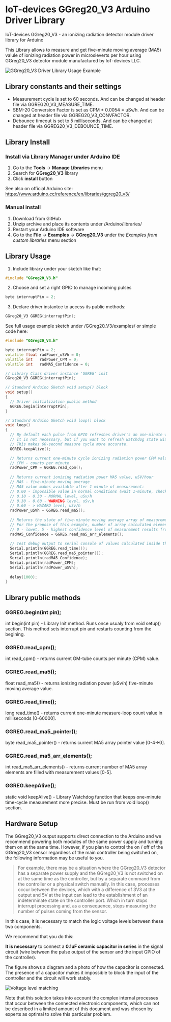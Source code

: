 # IoT-devices GGreg20_V3 Arduino Driver Library

IoT-devices GGreg20_V3 - an ionizing radiation detector module driver library for Arduino

This Library allows to measure and get five-minute moving average (MA5) valule of ionizing radiation power in microsieverts per hour using GGreg20_V3 detector module manufactured by IoT-devices LLC. 

![GGreg20_V3 Driver Library Usage Example](https://github.com/iotdevicesdev/GGreg20_V3/blob/main/extras/GGreg20_V3_Library_Example_Test_ArduinoComunityLogo_IoT-devicesLogo.png)

## Library constants and their settings
- Measurement cycle is set to 60 seconds. And can be changed at header file via GGREG20_V3_MEASURE_TIME.
- SBM-20 Conversion Factor is set as CPM * 0.0054 = uSv/h. And can be changed at header file via GGREG20_V3_CONVFACTOR.
- Debounce timeout is set to 5 milliseconds. And can be changed at header file via GGREG20_V3_DEBOUNCE_TIME.

## Library Install
### Install via Library Manager under Arduino IDE
1. Go to the **Tools** -> **Manage Libraries** menu
2. Search for **GGreg20_V3** library
3. Click **install** button

See also on official Arduino site:
https://www.arduino.cc/reference/en/libraries/ggreg20_v3/

### Manual install
1. Download from GitHub
2. Unzip archive and place its contents under /Arduino/libraries/
3. Restart your Arduino IDE software
4. Go to the **File** -> **Examples** -> **GGreg20_V3** under the _Examples from custom libraries_ menu section

## Library Usage

1. Include library under your sketch like that:
````C++
#include "GGreg20_V3.h"
````
2. Choose and set a right GPIO to manage incoming pulses
````C++
byte interruptPin = 2;
````
3. Declare driver instantce to access its public methods:
````C++
GGreg20_V3 GGREG(interruptPin);
````
See full usage example sketch under /GGreg20_V3/examples/ or simple code here:
````C++
#include "GGreg20_V3.h"

byte interruptPin = 2;
volatile float radPower_uSVh = 0;
volatile int   radPower_CPM = 0;
volatile int   radMA5_Confidence = 0;

// Library Class driver instance 'GGREG' init
GGreg20_V3 GGREG(interruptPin);

// Standard Arduino Sketch void setup() block
void setup()
{
  // Driver initialization public method
  GGREG.begin(interruptPin);
}

// Standard Arduino Sketch void loop() block
void loop()
{
  // By default each pulse from GPIO refreshes driver's an one-minute watchdog time counter.
  // It is not necessary, but if you want to refresh watchdog state with a higher frequency, you may also call it from the void loop() here.
  // This makes 60-second measure cycle more accurate.
  GGREG.keepAlive();

  // Returns current one-minute cycle ionizing radiation power CPM value, uSV/hour
  // CPM - counts per minute
  radPower_CPM = GGREG.read_cpm();
  
  // Returns current ionizing radiation power MA5 value, uSV/hour
  // MA5 - five-minute moving average
  // MA5 value makes available after 1 minute of measurement:
  // 0.00 - impossible value in normal conditions (wait 1-minute, check sensor, wiring and power)
  // 0.10 - 0.30 - NORMAL level, uSv/h
  // 0.30 - 0.60 - WARNING level, uSv,h
  // 0.60 - > HAZARD level, uSv/h
  radPower_uSVh = GGREG.read_ma5();
  
  // Returns the state of five-minute moving average array of measurements
  // For the propose of this example, number of array calculated elements may be treated as confidence level
  // 0 - lowet, 5 - highest confidence level of measurement results from program start
  radMA5_Confidence = GGREG.read_ma5_arr_elements();
  
  // Test debug output to serial console of values calculated inside the GGreg20_V3 driver library
  Serial.println(GGREG.read_time());
  Serial.println(GGREG.read_ma5_pointer());
  Serial.println(radMA5_Confidence);
  Serial.println(radPower_CPM);
  Serial.println(radPower_uSVh);
  
  delay(1000);
}
````

## Library public methods
### GGREG.begin(int pin);
int begin(int pin) - Library Init method. Runs once usualy from void setup() section. This method sets interrupt pin and restarts counting from the begining. 

### GGREG.read_cpm();
int read_cpm() - returns current GM-tube counts per minute (CPM) value.

### GGREG.read_ma5();
float read_ma5() - returns ionizing radiation power (uSv/h) five-minute moving average value.

### GGREG.read_time();
long read_time()  - returns current one-minute measure-loop count value in milliseconds [0-60000].

### GGREG.read_ma5_pointer();
byte read_ma5_pointer() - returns current MA5 array pointer value [0-4->0].

### GGREG.read_ma5_arr_elements();
int read_ma5_arr_elements() - returns current number of MA5 array elements are filled with measurement values [0-5].

### GGREG.keepAlive();
static void keepAlive() - Library Watchdog function that keeps one-minute time-cycle measurement more precise. Must be run from void loop() section.

## Hardware Setup
The GGreg20_V3 output supports direct connection to the Arduino and we recommend powering both modules of the same power supply and turning them on at the same time.
However, if you plan to control the on / off of the GGreg20_V3 sensor regardless of the main controller being switched on, the following information may be useful to you.

>For example, there may be a situation where the GGreg20_V3 detector has a separate power supply and the GGreg20_V3 is not switched on at the same time as the controller, but by a separate command from the controller or a physical switch manually.
In this case, processes occur between the devices, which with a difference of 3V3 at the output and 5V at the input can lead to the establishment of an indeterminate state on the controller port. Which in turn stops interrupt processing and, as a consequence, stops measuring the number of pulses coming from the sensor.

In this case, it is necessary to match the logic voltage levels between these two components.

We recommend that you do this:

**It is necessary** to connect a **0.1uF ceramic capacitor in series** in the signal circuit (wire between the pulse output of the sensor and the input GPIO of the controller). 

The figure shows a diagram and a photo of how the capacitor is connected. The presence of a capacitor makes it impossible to block the input of the controller and the circuit will work stably.

![Voltage level matching](https://github.com/iotdevicesdev/GGreg20_V3/blob/main/extras/GGreg20_V3_Voltage-Level-Matching-3v3Output-5vInput_wLogo.jpg)

Note that this solution takes into account the complex internal processes that occur between the connected electronic components, which can not be described in a limited amount of this document and was chosen by experts as optimal to solve this particular problem.
